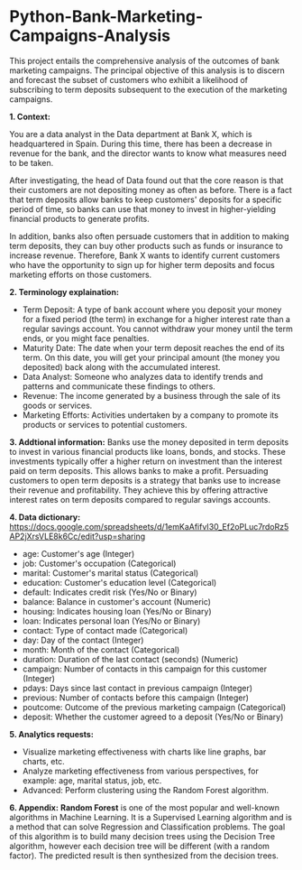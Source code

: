 # Python-Bank-Marketing-Campaigns-Analysis

This project entails the comprehensive analysis of the outcomes of bank marketing campaigns. The principal objective of this analysis is to discern and forecast the subset of customers who exhibit a likelihood of subscribing to term deposits subsequent to the execution of the marketing campaigns.

**1. Context:**

You are a data analyst in the Data department at Bank X, which is headquartered in Spain.
During this time, there has been a decrease in revenue for the bank, and the director wants to know what measures need to be taken.

After investigating, the head of Data found out that the core reason is that their customers are not depositing money as often as before.
There is a fact that term deposits allow banks to keep customers' deposits for a specific period of time, so banks can use that money to invest in higher-yielding financial products to generate profits.

In addition, banks also often persuade customers that in addition to making term deposits, they can buy other products such as funds or insurance to increase revenue.
Therefore, Bank X wants to identify current customers who have the opportunity to sign up for higher term deposits and focus marketing efforts on those customers.

**2. Terminology explaination:**

- Term Deposit: A type of bank account where you deposit your money for a fixed period (the term) in exchange for a higher interest rate than a regular savings account. You cannot withdraw your money until the term ends, or you might face penalties.
- Maturity Date: The date when your term deposit reaches the end of its term. On this date, you will get your principal amount (the money you deposited) back along with the accumulated interest.
- Data Analyst: Someone who analyzes data to identify trends and patterns and communicate these findings to others.
- Revenue: The income generated by a business through the sale of its goods or services.
- Marketing Efforts: Activities undertaken by a company to promote its products or services to potential customers.

**3. Addtional information:**
Banks use the money deposited in term deposits to invest in various financial products like loans, bonds, and stocks. These investments typically offer a higher return on investment than the interest paid on term deposits. This allows banks to make a profit.
Persuading customers to open term deposits is a strategy that banks use to increase their revenue and profitability. They achieve this by offering attractive interest rates on term deposits compared to regular savings accounts.

**4. Data dictionary:** 
https://docs.google.com/spreadsheets/d/1emKaAfifvI30_Ef2oPLuc7rdoRz5AP2jXrsVLE8k6Cc/edit?usp=sharing

- age: Customer's age (Integer)
- job: Customer's occupation (Categorical)
- marital: Customer's marital status (Categorical)
- education: Customer's education level (Categorical)
- default: Indicates credit risk (Yes/No or Binary)
- balance: Balance in customer's account (Numeric)
- housing: Indicates housing loan (Yes/No or Binary)
- loan: Indicates personal loan (Yes/No or Binary)
- contact: Type of contact made (Categorical)
- day: Day of the contact (Integer)
- month: Month of the contact (Categorical)
- duration: Duration of the last contact (seconds) (Numeric)
- campaign: Number of contacts in this campaign for this customer (Integer)
- pdays: Days since last contact in previous campaign (Integer)
- previous: Number of contacts before this campaign (Integer)
- poutcome: Outcome of the previous marketing campaign (Categorical)
- deposit: Whether the customer agreed to a deposit (Yes/No or Binary)

**5. Analytics requests:**
- Visualize marketing effectiveness with charts like line graphs, bar charts, etc.
- Analyze marketing effectiveness from various perspectives, for example: age, marital status, job, etc.
- Advanced: Perform clustering using the Random Forest algorithm.

**6. Appendix:**
**Random Forest** is one of the most popular and well-known algorithms in Machine Learning. 
It is a Supervised Learning algorithm and is a method that can solve Regression and Classification problems. 
The goal of this algorithm is to build many decision trees using the Decision Tree algorithm, however each decision tree will be different (with a random factor). The predicted result is then synthesized from the decision trees.
